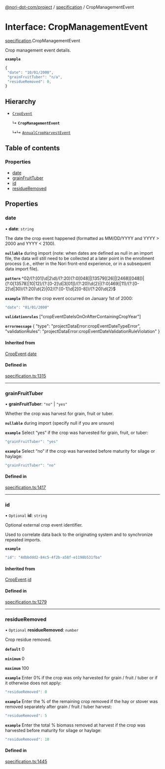 [@nori-dot-com/project](../README.md) / [specification](../modules/specification.md) / CropManagementEvent

# Interface: CropManagementEvent

[specification](../modules/specification.md).CropManagementEvent

Crop management event details.

**`example`**

```js
{
 "date": "10/01/2000",
 "grainFruitTuber": "n/a",
 "residueRemoved": 0,
}
```

## Hierarchy

- [`CropEvent`](specification.CropEvent.md)

  ↳ **`CropManagementEvent`**

  ↳↳ [`AnnualCropHarvestEvent`](specification.AnnualCropHarvestEvent.md)

## Table of contents

### Properties

- [date](specification.CropManagementEvent.md#date)
- [grainFruitTuber](specification.CropManagementEvent.md#grainfruittuber)
- [id](specification.CropManagementEvent.md#id)
- [residueRemoved](specification.CropManagementEvent.md#residueremoved)

## Properties

### date

• **date**: `string`

The date the crop event happened (formatted as MM/DD/YYYY and YYYY > 2000 and YYYY < 2100).

**`nullable`** during import (note: when dates are defined as null in an import file, the data will still need to be collected at a later point in the enrollment process (i.e., either in the Nori front-end experience, or in a subsequent data import file).

**`pattern`** ^02\/(?:[01]\d|2\d)\/(?:20)(?:0[048]|[13579][26]|[2468][048])|(?:0[13578]|10|12)\/(?:[0-2]\d|3[01])\/(?:20)\d{2}|(?:0[469]|11)\/(?:[0-2]\d|30)\/(?:20)\d{2}|02\/(?:[0-1]\d|2[0-8])\/(?:20)\d{2}$

**`example`** When the crop event occurred on January 1st of 2000:

```js
"date": "01/01/2000"
```

**`validationrules`** ["cropEventDateIsOnOrAfterContainingCropYear"]

**`errormessage`**
{
"type": "projectDataError:cropEventDateTypeError",
"validationRules": "projectDataError:cropEventDateValidationRuleViolation"
}

#### Inherited from

[CropEvent](specification.CropEvent.md).[date](specification.CropEvent.md#date)

#### Defined in

[specification.ts:1315](https://github.com/nori-dot-eco/nori-dot-com/blob/8ea14b1/packages/project/src/specification.ts#L1315)

___

### grainFruitTuber

• **grainFruitTuber**: ``"no"`` \| ``"yes"``

Whether the crop was harvest for grain, fruit or tuber.

**`nullable`** during import (specify null if you are unsure)

**`example`** Select “yes” if the crop was harvested for grain, fruit, or tuber:

```js
"grainFruitTuber": "yes"
```

**`example`** Select “no” if the crop was harvested before maturity for silage or haylage:

```js
"grainFruitTuber": "no"
```

#### Defined in

[specification.ts:1417](https://github.com/nori-dot-eco/nori-dot-com/blob/8ea14b1/packages/project/src/specification.ts#L1417)

___

### id

• `Optional` **id**: `string`

Optional external crop event identifier.

Used to correlate data back to the originating system and to synchronize repeated imports.

**`example`**

```js
"id": "4dbbddd2-84c5-4f2b-a58f-e1198b531fba"
```

#### Inherited from

[CropEvent](specification.CropEvent.md).[id](specification.CropEvent.md#id)

#### Defined in

[specification.ts:1279](https://github.com/nori-dot-eco/nori-dot-com/blob/8ea14b1/packages/project/src/specification.ts#L1279)

___

### residueRemoved

• `Optional` **residueRemoved**: `number`

Crop residue removed.

**`default`** 0

**`minimum`** 0

**`maximum`** 100

**`example`** Enter 0% if the crop was only harvested for grain / fruit / tuber or if it otherwise does not apply:

```js
"residueRemoved": 0
```

**`example`** Enter the % of the remaining crop removed if the hay or stover was removed separately after grain / fruit / tuber harvest:

```js
"residueRemoved": 5
```

**`example`** Enter the total % biomass removed at harvest if the crop was harvested before maturity for silage or haylage:

```js
"residueRemoved": 10
```

#### Defined in

[specification.ts:1445](https://github.com/nori-dot-eco/nori-dot-com/blob/8ea14b1/packages/project/src/specification.ts#L1445)

